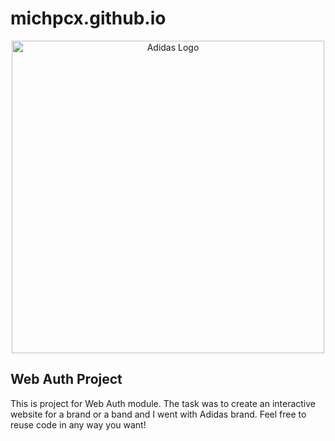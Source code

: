 # michpcx.github.io

<p align="center"><img  src="https://upload.wikimedia.org/wikipedia/commons/thumb/2/20/Adidas_Logo.svg/2000px-Adidas_Logo.svg.png" alt="Adidas Logo" width="500"/></p>

<h2> Web Auth Project </h2>
This is project for Web Auth module. The task was to create an interactive website for a brand or a band and I went with Adidas brand. Feel free to reuse code in any way you want!
